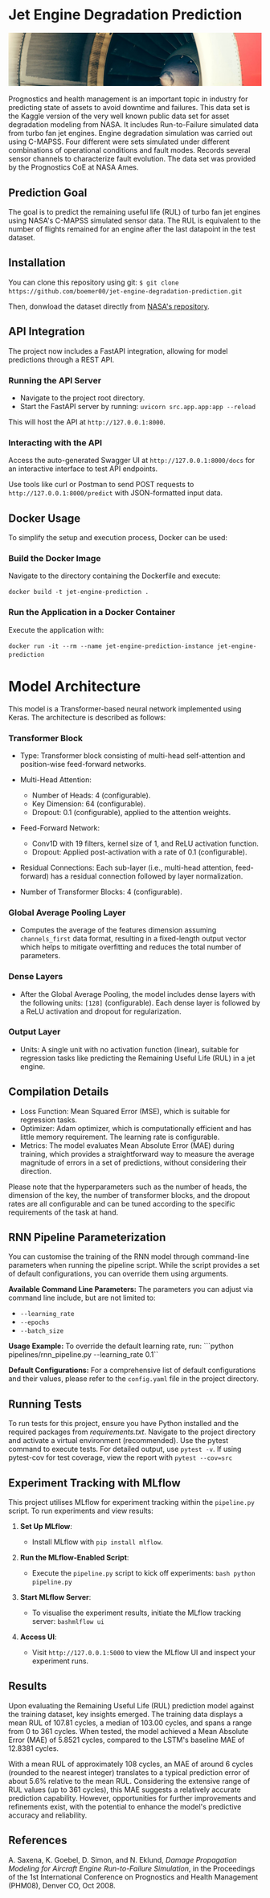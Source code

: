 # Jet Engine Degradation Prediction

![](docs/renato-boemer-jet-engine-data-rnn.jpeg)

Prognostics and health management is an important topic in industry for predicting state of assets to avoid downtime and failures. This data set is the Kaggle version of the very well known public data set for asset degradation modeling from NASA. It includes Run-to-Failure simulated data from turbo fan jet engines.
Engine degradation simulation was carried out using C-MAPSS. Four different were sets simulated under different combinations of operational conditions and fault modes. Records several sensor channels to characterize fault evolution. The data set was provided by the Prognostics CoE at NASA Ames.

## Prediction Goal
The goal is to predict the remaining useful life (RUL) of turbo fan jet engines using NASA's C-MAPSS simulated sensor data. The RUL is equivalent to the number of flights remained for an engine after the last datapoint in the test dataset.

## Installation
You can clone this repository using git:
```$ git clone https://github.com/boemer00/jet-engine-degradation-prediction.git```

Then, donwload the dataset directly from [NASA's repository](https://ti.arc.nasa.gov/tech/dash/groups/pcoe/prognostic-data-repository/).

## API Integration
The project now includes a FastAPI integration, allowing for model predictions through a REST API.

### Running the API Server

- Navigate to the project root directory.
- Start the FastAPI server by running:
`uvicorn src.app.app:app --reload`

This will host the API at `http://127.0.0.1:8000`.

### Interacting with the API
Access the auto-generated Swagger UI at `http://127.0.0.1:8000/docs` for an interactive interface to test API endpoints.

Use tools like curl or Postman to send POST requests to `http://127.0.0.1:8000/predict` with JSON-formatted input data.

## Docker Usage
To simplify the setup and execution process, Docker can be used:

### Build the Docker Image
Navigate to the directory containing the Dockerfile and execute:

`docker build -t jet-engine-prediction .`

### Run the Application in a Docker Container
Execute the application with:

`docker run -it --rm --name jet-engine-prediction-instance jet-engine-prediction`

# Model Architecture

This model is a Transformer-based neural network implemented using Keras. The architecture is described as follows:

### Transformer Block

- Type: Transformer block consisting of multi-head self-attention and position-wise feed-forward networks.

- Multi-Head Attention:
  - Number of Heads: 4 (configurable).
  - Key Dimension: 64 (configurable).
  - Dropout: 0.1 (configurable), applied to the attention weights.

- Feed-Forward Network:
  - Conv1D with 19 filters, kernel size of 1, and ReLU activation function.
  - Dropout: Applied post-activation with a rate of 0.1 (configurable).

- Residual Connections: Each sub-layer (i.e., multi-head attention, feed-forward) has a residual connection followed by layer normalization.

- Number of Transformer Blocks: 4 (configurable).

### Global Average Pooling Layer

- Computes the average of the features dimension assuming `channels_first` data format, resulting in a fixed-length output vector which helps to mitigate overfitting and reduces the total number of parameters.

### Dense Layers

- After the Global Average Pooling, the model includes dense layers with the following units: `[128]` (configurable). Each dense layer is followed by a ReLU activation and dropout for regularization.

### Output Layer

- Units: A single unit with no activation function (linear), suitable for regression tasks like predicting the Remaining Useful Life (RUL) in a jet engine.

## Compilation Details

- Loss Function: Mean Squared Error (MSE), which is suitable for regression tasks.
- Optimizer: Adam optimizer, which is computationally efficient and has little memory requirement. The learning rate is configurable.
- Metrics: The model evaluates Mean Absolute Error (MAE) during training, which provides a straightforward way to measure the average magnitude of errors in a set of predictions, without considering their direction.

Please note that the hyperparameters such as the number of heads, the dimension of the key, the number of transformer blocks, and the dropout rates are all configurable and can be tuned according to the specific requirements of the task at hand.


## RNN Pipeline Parameterization
You can customise the training of the RNN model through command-line parameters when running the pipeline script. While the script provides a set of default configurations, you can override them using arguments.

**Available Command Line Parameters:**
The parameters you can adjust via command line include, but are not limited to:
- ```--learning_rate```
- ```--epochs```
- ```--batch_size```

**Usage Example:**
To override the default learning rate, run:
```python pipelines/rnn_pipeline.py --learning_rate 0.1``

**Default Configurations:**
For a comprehensive list of default configurations and their values, please refer to the ```config.yaml``` file in the project directory.


## Running Tests
To run tests for this project, ensure you have Python installed and the required packages from *requirements.txt*. Navigate to the project directory and activate a virtual environment (recommended). Use the pytest command to execute tests. For detailed output, use ```pytest -v```. If using pytest-cov for test coverage, view the report with ```pytest --cov=src```

## Experiment Tracking with MLflow

This project utilises MLflow for experiment tracking within the `pipeline.py` script. To run experiments and view results:

1. **Set Up MLflow**:
   - Install MLflow with `pip install mlflow`.

2. **Run the MLflow-Enabled Script**:
   - Execute the `pipeline.py` script to kick off experiments:
     ```bash python pipeline.py```

3. **Start MLflow Server**:
   - To visualise the experiment results, initiate the MLflow tracking server:
     ```bashmlflow ui```

4. **Access UI**:
   - Visit `http://127.0.0.1:5000` to view the MLflow UI and inspect your experiment runs.

## Results
Upon evaluating the Remaining Useful Life (RUL) prediction model against the training dataset, key insights emerged. The training data displays a mean RUL of 107.81 cycles, a median of 103.00 cycles, and spans a range from 0 to 361 cycles. When tested, the model achieved a Mean Absolute Error (MAE) of 5.8521 cycles, compared to the LSTM's baseline MAE of 12.8381 cycles.

With a mean RUL of approximately 108 cycles, an MAE of around 6 cycles (rounded to the nearest integer) translates to a typical prediction error of about 5.6% relative to the mean RUL. Considering the extensive range of RUL values (up to 361 cycles), this MAE suggests a relatively accurate prediction capability. However, opportunities for further improvements and refinements exist, with the potential to enhance the model's predictive accuracy and reliability.

## References
A. Saxena, K. Goebel, D. Simon, and N. Eklund, *Damage Propagation Modeling for Aircraft Engine Run-to-Failure Simulation*, in the Proceedings of the 1st International Conference on Prognostics and Health Management (PHM08), Denver CO, Oct 2008.
